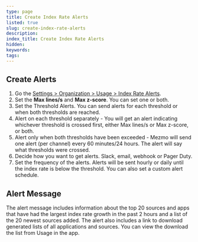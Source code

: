 ```yaml
---
type: page
title: Create Index Rate Alerts
listed: true
slug: create-index-rate-alerts
description: 
index_title: Create Index Rate Alerts
hidden: 
keywords: 
tags: 
---
```


## Create Alerts

1. Go the [Settings &gt; Organization &gt; Usage &gt; Index Rate Alerts](https://app.Mezmo.com/manage/index-rate-alerts).
2. Set the **Max lines/s** and **Max z-score**. You can set one or both.
3. Set the Threshold Alerts. You can send alerts for each threshold or when both thresholds are reached.
4. Alert on each threshold separately - You will get an alert indicating whichever threshold is crossed first, either Max lines/s or Max z-score, or both.
5. Alert only when both thresholds have been exceeded - Mezmo will send one alert (per channel) every 60 minutes/24 hours. The alert will say what thresholds were crossed.
6. Decide how you want to get alerts. Slack, email, webhook or Pager Duty.
7. Set the frequency of the alerts. Alerts will be sent hourly or daily until the index rate is below the threshold. You can also set a custom alert schedule.

## Alert Message

The alert message includes information about the top 20 sources and apps that have had the largest index rate growth in the past 2 hours and a list of the 20 newest sources added. The alert also includes a link to download generated lists of all applications and sources. You can view the download the list from Usage in the app.